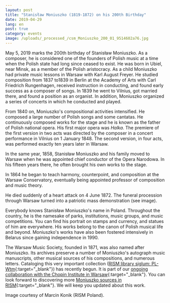 ```yaml
---
layout: post
title: "Stanisław Moniuszko (1819-1872) on his 200th Birthday"
date: 2019-04-29
lang: en
post: true
category: events
image: /uploads/_processed_/csm_Moniuszko_200_01_9514602a76.jpg
---
```



May 5, 2019 marks the 200th birthday of Stanisław Moniuszko. As a composer, he is considered one of the founders of Polish music at a time when the Polish state had long since ceased to exist. He was born in Ubiel, near Minsk, as a member of the Polish aristocracy. As a child Moniuszko had private music lessons in Warsaw with Karl August Freyer. He studied composition from 1837 to1839 in Berlin at the Academy of Arts with Carl Friedrich Rungenhagen, received instruction in conducting, and found early success as a composer of songs. In 1839 he went to Vilnius, got married there, and found a position as an organist. In addition, Moniuszko organized a series of concerts in which he conducted and played.

From 1840 on, Moniuszko's compositional activities intensified. He composed a large number of Polish songs and some cantatas. He continuously composed works for the stage and he is known as the father of Polish national opera. His first major opera was _Halka_. The premiere of the first version in two acts was directed by the composer in a concert performance in Vilnius on 1 January 1848. The second version, in four acts, was performed exactly ten years later in Warsaw.

In the same year, 1858, Stanisław Moniuszko and his family moved to Warsaw when he was appointed chief conductor of the Opera Narodowa. In his fifteen years there, he often brought his own works to the stage.

In 1864 he began to teach harmony, counterpoint, and composition at the Warsaw Conservatory, eventually being appointed professor of composition and music theory.

He died suddenly of a heart attack on 4 June 1872. The funeral procession through Warsaw turned into a patriotic mass demonstration (see image).

Everybody knows Stanisław Moniuszko's name in Poland. Throughout the country, he is the namesake of parks, institutions, music groups, and music competitions. You can find his portrait on stamps and currency, and statues of him are everywhere. His works belong to the canon of Polish musical life and beyond. Moniuszko's works have also been fostered intensively in Belarus since gaining independence in 1990.

The Warsaw Music Society, founded in 1871, was also named after Moniuszko. Its archives preserve a number of Moniuszko's autograph music manuscripts, other musical sources of his compositions, and numerous letters. Cataloging this very important collection ([RISM library siglum: PL-Wtm](https://opac.rism.info/search?View=rism&siglum=PL-Wtm){:target="_blank"}) has recently begun. It is part of our [ongoing collaboration with the Chopin Institute in Warsaw](http://www.rism.info/en/home/newsdetails/article/64/close-cooperation-between-rism-and-the-chopin-institute.html){:target="_blank"}. You can look forward to discovering more [Moniuszko sources in RISM](https://opac.rism.info/search?View=rism&author=Moniuszko){:target="_blank"}. We will keep you updated about this work.

Image courtesy of Marcin Konik (RISM Poland).

<script type="text/javascript">var switchTo5x=true;</script><script type="text/javascript" src="http://w.sharethis.com/button/buttons.js"></script><script type="text/javascript">stLight.options({publisher: "9b601438-1ce1-49d8-bfd7-9cff5df54c17", doNotHash: false, doNotCopy: false, hashAddressBar: false});</script>